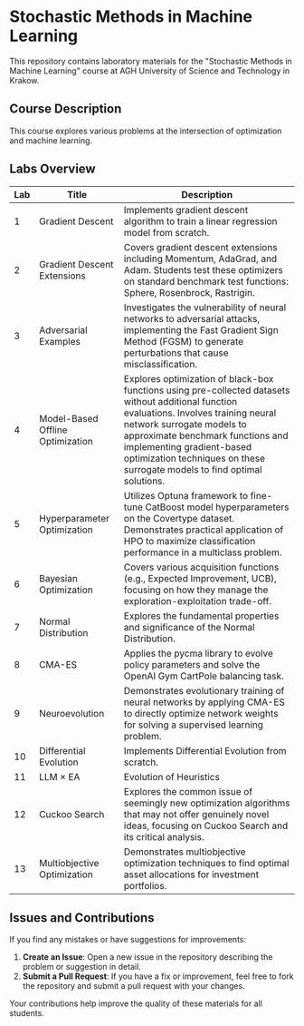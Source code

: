 # Stochastic Methods in Machine Learning

This repository contains laboratory materials for the "Stochastic Methods in Machine Learning" course at AGH University of Science and Technology in Krakow.

## Course Description

This course explores various problems at the intersection of optimization and machine learning.

## Labs Overview

| Lab | Title | Description |
|-----|-------|-------------|
| 1 | Gradient Descent | Implements gradient descent algorithm to train a linear regression model from scratch. |
| 2 | Gradient Descent Extensions | Covers gradient descent extensions including Momentum, AdaGrad, and Adam. Students test these optimizers on standard benchmark test functions: Sphere, Rosenbrock, Rastrigin. |
| 3 | Adversarial Examples | Investigates the vulnerability of neural networks to adversarial attacks, implementing the Fast Gradient Sign Method (FGSM) to generate perturbations that cause misclassification. |
| 4 | Model-Based Offline Optimization | Explores optimization of black-box functions using pre-collected datasets without additional function evaluations. Involves training neural network surrogate models to approximate benchmark functions and implementing gradient-based optimization techniques on these surrogate models to find optimal solutions. |
| 5 | Hyperparameter Optimization | Utilizes Optuna framework to fine-tune CatBoost model hyperparameters on the Covertype dataset. Demonstrates practical application of HPO to maximize classification performance in a multiclass problem. |
| 6 | Bayesian Optimization | Covers various acquisition functions (e.g., Expected Improvement, UCB), focusing on how they manage the exploration-exploitation trade-off. |
| 7 | Normal Distribution | Explores the fundamental properties and significance of the Normal Distribution. |
| 8 | CMA-ES | Applies the pycma library to evolve policy parameters and solve the OpenAI Gym CartPole balancing task. |
| 9 | Neuroevolution | Demonstrates evolutionary training of neural networks by applying CMA-ES to directly optimize network weights for solving a supervised learning problem. |
| 10 | Differential Evolution | Implements Differential Evolution from scratch. |
| 11 | LLM × EA | Evolution of Heuristics |
| 12 | Cuckoo Search | Explores the common issue of seemingly new optimization algorithms that may not offer genuinely novel ideas, focusing on Cuckoo Search and its critical analysis. |
| 13 | Multiobjective Optimization | Demonstrates multiobjective optimization techniques to find optimal asset allocations for investment portfolios. |

## Issues and Contributions

If you find any mistakes or have suggestions for improvements:

1. **Create an Issue**: Open a new issue in the repository describing the problem or suggestion in detail.
2. **Submit a Pull Request**: If you have a fix or improvement, feel free to fork the repository and submit a pull request with your changes.

Your contributions help improve the quality of these materials for all students.


